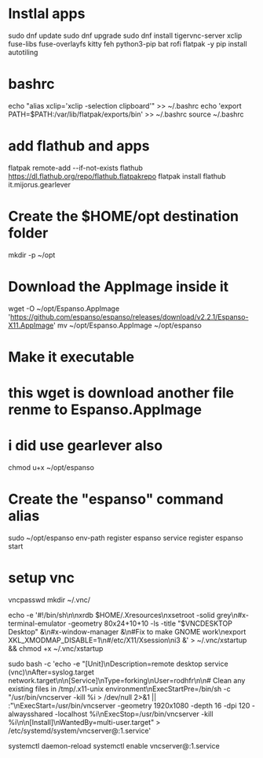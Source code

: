 # Instlal apps
sudo dnf update
sudo dnf upgrade
sudo dnf install tigervnc-server xclip fuse-libs fuse-overlayfs kitty feh python3-pip bat rofi flatpak -y
pip install autotiling

# bashrc
echo "alias xclip='xclip -selection clipboard'" >> ~/.bashrc
echo 'export PATH=$PATH:/var/lib/flatpak/exports/bin' >> ~/.bashrc
source ~/.bashrc

# add flathub and apps
flatpak remote-add --if-not-exists flathub https://dl.flathub.org/repo/flathub.flatpakrepo
flatpak install flathub it.mijorus.gearlever
# Create the $HOME/opt destination folder
mkdir -p ~/opt
# Download the AppImage inside it
wget -O ~/opt/Espanso.AppImage 'https://github.com/espanso/espanso/releases/download/v2.2.1/Espanso-X11.AppImage'
mv ~/opt/Espanso.AppImage ~/opt/espanso
# Make it executable
# this wget is download another file renme to Espanso.AppImage
# i did use gearlever also
chmod u+x ~/opt/espanso
# Create the "espanso" command alias
sudo ~/opt/espanso env-path register
espanso service register
espanso start

# setup vnc
vncpasswd
mkdir ~/.vnc/

echo -e '#!/bin/sh\n\nxrdb $HOME/.Xresources\nxsetroot -solid grey\n#x-terminal-emulator -geometry 80x24+10+10 -ls -title "$VNCDESKTOP Desktop" &\n#x-window-manager &\n#Fix to make GNOME work\nexport XKL_XMODMAP_DISABLE=1\n#/etc/X11/Xsession\ni3 &' > ~/.vnc/xstartup && chmod +x ~/.vnc/xstartup

sudo bash -c 'echo -e "[Unit]\nDescription=remote desktop service (vnc)\nAfter=syslog.target network.target\n\n[Service]\nType=forking\nUser=rodhfr\n\n# Clean any existing files in /tmp/.x11-unix environment\nExecStartPre=/bin/sh -c \"/usr/bin/vncserver -kill %i > /dev/null 2>&1 || :\"\nExecStart=/usr/bin/vncserver -geometry 1920x1080 -depth 16 -dpi 120 -alwaysshared -localhost %i\nExecStop=/usr/bin/vncserver -kill %i\n\n[Install]\nWantedBy=multi-user.target" > /etc/systemd/system/vncserver@:1.service'

systemctl daemon-reload
systemctl enable vncserver@:1.service

